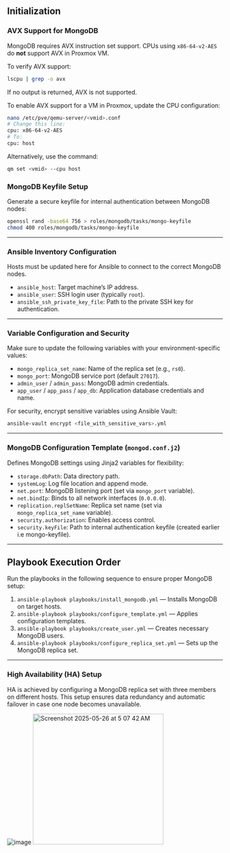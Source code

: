 ## Initialization

### AVX Support for MongoDB

MongoDB requires AVX instruction set support. CPUs using `x86-64-v2-AES` do **not** support AVX in Proxmox VM.

To verify AVX support:

```bash
lscpu | grep -o avx
```

If no output is returned, AVX is not supported.

To enable AVX support for a VM in Proxmox, update the CPU configuration:

```bash
nano /etc/pve/qemu-server/<vmid>.conf
# Change this line:
cpu: x86-64-v2-AES
# To:
cpu: host
```

Alternatively, use the command:

```bash
qm set <vmid> --cpu host
```

### MongoDB Keyfile Setup

Generate a secure keyfile for internal authentication between MongoDB nodes:

```bash
openssl rand -base64 756 > roles/mongodb/tasks/mongo-keyfile
chmod 400 roles/mongodb/tasks/mongo-keyfile
```

---

### Ansible Inventory Configuration

Hosts must be updated here for Ansible to connect to the correct MongoDB nodes.

* `ansible_host`: Target machine’s IP address.
* `ansible_user`: SSH login user (typically `root`).
* `ansible_ssh_private_key_file`: Path to the private SSH key for authentication.

---

### Variable Configuration and Security

Make sure to update the following variables with your environment-specific values:

* `mongo_replica_set_name`: Name of the replica set (e.g., `rs0`).
* `mongo_port`: MongoDB service port (default `27017`).
* `admin_user` / `admin_pass`: MongoDB admin credentials.
* `app_user` / `app_pass` / `app_db`: Application database credentials and name.

For security, encrypt sensitive variables using Ansible Vault:

```bash
ansible-vault encrypt <file_with_sensitive_vars>.yml
```
---

### MongoDB Configuration Template (`mongod.conf.j2`)

Defines MongoDB settings using Jinja2 variables for flexibility:

* `storage.dbPath`: Data directory path.
* `systemLog`: Log file location and append mode.
* `net.port`: MongoDB listening port (set via `mongo_port` variable).
* `net.bindIp`: Binds to all network interfaces (`0.0.0.0`).
* `replication.replSetName`: Replica set name (set via `mongo_replica_set_name` variable).
* `security.authorization`: Enables access control.
* `security.keyFile`: Path to internal authentication keyfile (created earlier i.e mongo-keyfile).

---

## Playbook Execution Order

Run the playbooks in the following sequence to ensure proper MongoDB setup:

1. `ansible-playbook playbooks/install_mongodb.yml` — Installs MongoDB on target hosts.
2. `ansible-playbook playbooks/configure_template.yml` — Applies configuration templates.
3. `ansible-playbook playbooks/create_user.yml` — Creates necessary MongoDB users.
4. `ansible-playbook playbooks/configure_replica_set.yml` — Sets up the MongoDB replica set.

---

### High Availability (HA) Setup
HA is achieved by configuring a MongoDB replica set with three members on different hosts. This setup ensures data redundancy and automatic failover in case one node becomes unavailable.

![image](https://github.com/user-attachments/assets/9316c2d7-b453-4b39-8f3f-4a28b6f5a104)
<img width="305" alt="Screenshot 2025-05-26 at 5 07 42 AM" src="https://github.com/user-attachments/assets/f4d534ac-b2ee-4f61-9225-fd18df753f88" />
